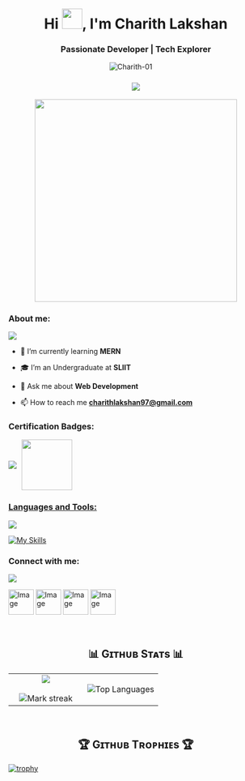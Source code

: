 <h1 align="center">Hi <img src = "https://emojis.slackmojis.com/emojis/images/1531849430/4246/blob-sunglasses.gif?1531849430" width = 40px>, I'm Charith Lakshan</h1>
<h3 align="center">Passionate Developer | Tech Explorer</h3>

<p align="center">
  <img src="https://komarev.com/ghpvc/?username=Charith-01&label=Profile%20views&color=770677&style=for-the-badge&logo=star" alt="Charith-01" style="padding-right:20px;" />
</p>

<h3 align = "center"><img src="https://readme-typing-svg.herokuapp.com?color=%23F7F7F7&size=21&center=true&vCenter=true&width=720&height=100&lines=A+Student+%F0%9F%91%A8%F0%9F%8F%BB%E2%80%8D%F0%9F%8E%93+and+a+Programming+Enthusiast+%F0%9F%91%A9%E2%80%8D%F0%9F%92%BB+from+Sri+Lanka"></h3>

<p align='center'>
<img src="https://github.com/user-attachments/assets/a4a1d3ba-750e-4ce1-ae42-a6a5096b08e5" width="400" height="400" frameBorder="0" class="giphy-embed" allowFullScreen></img></p>
</p>

<h3 align="left">About me:</h3>
<a href="https://www.youtube.com/watch?v=dQw4w9WgXcQ"><img src="https://user-images.githubusercontent.com/73097560/115834477-dbab4500-a447-11eb-908a-139a6edaec5c.gif"></a>

-  🌱 I’m currently learning <b>MERN</b>

- 🎓 I’m an Undergraduate at <b>SLIIT</b>
                                                
- 💬 Ask me about <b>Web Development</b>

- 📫 How to reach me <b>charithlakshan97@gmail.com</b>

<h3 align="left">Certification Badges:</h3>
<div style='display:flex; align-items:center; gap: 10px;'>
<a href="https://www.youtube.com/watch?v=dQw4w9WgXcQ"><img src="https://user-images.githubusercontent.com/73097560/115834477-dbab4500-a447-11eb-908a-139a6edaec5c.gif"></a>
<a href="https://api.badgr.io/public/assertions/EohJjjVSSoGH1w1-a7GaIA?identity__email=it23841086%40my.sliit.lk">
<img src="https://raw.githubusercontent.com/sanjay-kv/sanjay-kv/refs/heads/main/Assets/Postman%20White.png" width="100px" height="100px" />
</div>

<h3 align="left">Languages and Tools:</h3>
<a href="https://www.youtube.com/watch?v=dQw4w9WgXcQ"><img src="https://user-images.githubusercontent.com/73097560/115834477-dbab4500-a447-11eb-908a-139a6edaec5c.gif"></a>

[![My Skills](https://skillicons.dev/icons?i=java,js,ts,kotlin,linux,androidstudio,react,nodejs,mongodb,express,npm,postman,vite,vscode,c,cpp,css,tailwind,eclipse,git,github,html,php,mysql,idea,r,figma&theme=dark)](https://skillicons.dev)

<h3 align="left">Connect with me:</h3>
<a href="https://www.youtube.com/watch?v=dQw4w9WgXcQ"><img src="https://user-images.githubusercontent.com/73097560/115834477-dbab4500-a447-11eb-908a-139a6edaec5c.gif"></a>
<p align="left">
<a href="https://www.linkedin.com/in/charith-lakshan-6724b72b2/" target="blank"><img width="50" height="50" alt="Image" src="https://github.com/user-attachments/assets/db77ceb4-b10f-4c4f-bf0b-890cfebb0c99" /></a>
<a href="https://github.com/Charith-01" target="blank"><img width="50" height="50" alt="Image" src="https://github.com/user-attachments/assets/a391f66d-7f08-4c0e-96e1-ebc5ce11f96d" /></a>
<a href="https://www.instagram.com/charith__0/" target="blank"><img width="50" height="50" alt="Image" src="https://github.com/user-attachments/assets/73bfa8ae-818f-471f-bdb7-2248c52dd8fd" /></a>
<a href="charithlakshan97@gmail.com" target="blank"><img width="50" height="50" alt="Image" src="https://github.com/user-attachments/assets/a6a90d35-ca11-49b7-9257-5e208f735103" /></a>
</p>
<br>

<h2 align="center">📊 Gɪᴛʜᴜʙ Sᴛᴀᴛs 📊</h2>
<!--- stats & Trophy (start) -->
<p align="center">
  <!--- stats (start) -->
<table align="center">
<tr border="none">
<td width="50%" align="center">
  
  <img  align="center"  src="https://github-readme-stats.vercel.app/api?username=Charith-01&theme=dark&show_icons=true&count_private=true" />
  <br></br>
  <img  title="🔥 Get streak stats for your profile at git.io/streak-stats" alt="Mark streak" src="https://nirzak-streak-stats.vercel.app/?user=Charith-01&theme=dark&hide_border=false" /> 
</td>

<td width="50%" align="center">

![Top Languages](https://github-readme-stats.anuraghazra1.vercel.app/api/top-langs/?username=Charith-01&theme=dark&langs_count=10&cache_bust=1)

  
  </td>
</tr>
</table>
<!--- stats (end) -->
<br>
<h2 align="center">🏆 Gɪᴛʜᴜʙ Tʀᴏᴘʜɪᴇs 🏆</h2>

[![trophy](https://github-profile-trophy.vercel.app/?username=Charith-01&theme=dracula)](https://github.com/Charith-01/github-profile-trophy)





